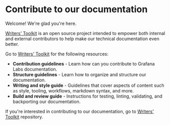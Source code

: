 # Contribute to our documentation

Welcome! We're glad you're here.

[Writers' Toolkit](https://grafana.com/docs/writers-toolkit/) is an open source project intended to empower both internal and external contributors to help make our technical documentation even better.  

Go to [Writers' Toolkit](https://grafana.com/docs/writers-toolkit/) for the following resources:

- **Contribution guidelines** - Learn how can you contribute to Grafana Labs documentation.
- **Structure guidelines** - Learn how to organize and structure our documentation.
- **Writing and style guide** - Guidelines that cover aspects of content such as style, tooling, workflows, markdown syntax, and more.
- **Build and review guide** - Instructions for testing, linting, validating, and backporting our documentation.

If you're interested in contributing to our documentation, go to [Writers' Toolkit](https://github.com/grafana/writers-toolkit) repository.
